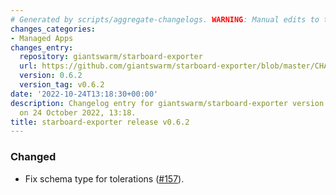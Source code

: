 ```yaml
---
# Generated by scripts/aggregate-changelogs. WARNING: Manual edits to this files will be overwritten.
changes_categories:
- Managed Apps
changes_entry:
  repository: giantswarm/starboard-exporter
  url: https://github.com/giantswarm/starboard-exporter/blob/master/CHANGELOG.md#062---2022-10-24
  version: 0.6.2
  version_tag: v0.6.2
date: '2022-10-24T13:18:30+00:00'
description: Changelog entry for giantswarm/starboard-exporter version 0.6.2, published
  on 24 October 2022, 13:18.
title: starboard-exporter release v0.6.2
---
```


### Changed
- Fix schema type for tolerations ([#157](https://github.com/giantswarm/starboard-exporter/issues/157)).
